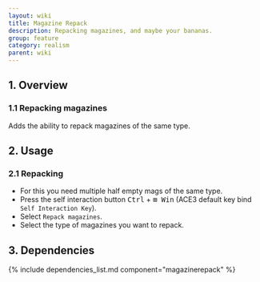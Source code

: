 ```yaml
---
layout: wiki
title: Magazine Repack
description: Repacking magazines, and maybe your bananas.
group: feature
category: realism
parent: wiki
---
```


## 1. Overview

### 1.1 Repacking magazines
Adds the ability to repack magazines of the same type.

## 2. Usage

### 2.1 Repacking
- For this you need multiple half empty mags of the same type.
- Press the self interaction button <kbd>Ctrl</kbd> + <kbd>⊞&nbsp;Win</kbd> (ACE3 default key bind `Self Interaction Key`).
- Select `Repack magazines`.
- Select the type of magazines you want to repack.

## 3. Dependencies

{% include dependencies_list.md component="magazinerepack" %}
